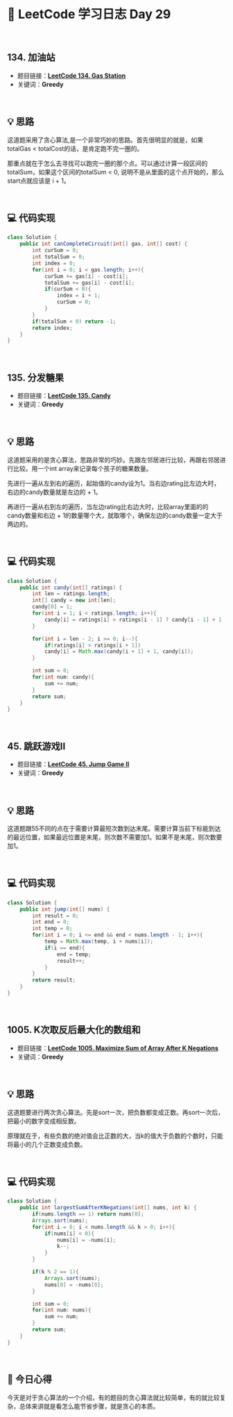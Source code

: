 # 📝 LeetCode 学习日志 Day 29

<br>

## 134. 加油站
- 题目链接：[**LeetCode 134. Gas Station**](https://leetcode.com/problems/gas-station/)
- 关键词：**Greedy**  

<br>

## 💡 思路
这道题采用了贪心算法,是一个非常巧妙的思路。首先很明显的就是，如果totalGas < totalCost的话，是肯定跑不完一圈的。

那重点就在于怎么去寻找可以跑完一圈的那个点。可以通过计算一段区间的totalSum，如果这个区间的totalSum < 0, 说明不是从里面的这个点开始的，那么start点就应该是 i + 1。


<br>

## 💻 代码实现
```java
class Solution {
    public int canCompleteCircuit(int[] gas, int[] cost) {
        int curSum = 0;
        int totalSum = 0;
        int index = 0;
        for(int i = 0; i < gas.length; i++){
            curSum += gas[i] - cost[i];
            totalSum += gas[i] - cost[i];
            if(curSum < 0){
                index = i + 1;
                curSum = 0;
            }
        }
        if(totalSum < 0) return -1;
        return index;
    }
}
```

<br>

## 135. 分发糖果
- 题目链接：[**LeetCode 135. Candy**](https://leetcode.com/problems/candy/)
- 关键词：**Greedy**

<br>

## 💡 思路
这道题采用的是贪心算法，思路非常的巧妙。先跟左邻居进行比较，再跟右邻居进行比较。用一个int array来记录每个孩子的糖果数量。

先进行一遍从左到右的遍历，起始值的candy设为1。当右边rating比左边大时，右边的candy数量就是左边的 + 1。

再进行一遍从右到左的遍历，当左边rating比右边大时，比较array里面的的candy数量和右边 + 1的数量哪个大，就取哪个，确保左边的candy数量一定大于两边的。


<br>

## 💻 代码实现
```java
class Solution {
    public int candy(int[] ratings) {
        int len = ratings.length;
        int[] candy = new int[len];
        candy[0] = 1;
        for(int i = 1; i < ratings.length; i++){
            candy[i] = ratings[i] > ratings[i - 1] ? candy[i - 1] + 1 : 1;
        }

        for(int i = len - 2; i >= 0; i--){
            if(ratings[i] > ratings[i + 1])
            candy[i] = Math.max(candy[i + 1] + 1, candy[i]);
        }

        int sum = 0;
        for(int num: candy){
            sum += num;
        }
        return sum;
    }
}
```

<br>

## 45. 跳跃游戏II
- 题目链接：[**LeetCode 45. Jump Game II**](https://leetcode.com/problems/jump-game-ii/)
- 关键词：**Greedy**

<br>

## 💡 思路
这道题跟55不同的点在于需要计算最短次数到达末尾。需要计算当前下标能到达的最远位置，如果最远位置是末尾，则次数不需要加1。如果不是末尾，则次数要加1。

<br>

## 💻 代码实现
```java
class Solution {
    public int jump(int[] nums) {
        int result = 0;
        int end = 0;
        int temp = 0;
        for(int i = 0; i <= end && end < nums.length - 1; i++){
            temp = Math.max(temp, i + nums[i]);
            if(i == end){
                end = temp;
                result++;
            }
        }
        return result;
    }
}
```

<br>

## 1005. K次取反后最大化的数组和
- 题目链接：[**LeetCode 1005. Maximize Sum of Array After K Negations**](https://leetcode.com/problems/maximize-sum-of-array-after-k-negations/)
- 关键词：**Greedy**

<br>

## 💡 思路
这道题要进行两次贪心算法。先是sort一次，把负数都变成正数。再sort一次后，把最小的数字变成相反数。

原理就在于，有些负数的绝对值会比正数的大，当k的值大于负数的个数时，只能将最小的几个正数变成负数。




<br>

## 💻 代码实现
```java
class Solution {
    public int largestSumAfterKNegations(int[] nums, int k) {
        if(nums.length == 1) return nums[0];
        Arrays.sort(nums);
        for(int i = 0; i < nums.length && k > 0; i++){
            if(nums[i] < 0){
                nums[i] = -nums[i];
                k--;
            }
        }

        if(k % 2 == 1){
            Arrays.sort(nums);
            nums[0] = -nums[0];
        }

        int sum = 0;
        for(int num: nums){
            sum += num;
        }
        return sum;
    }
}
```

<br>

## 📝 今日心得
今天是对于贪心算法的一个介绍，有的题目的贪心算法就比较简单，有的就比较复杂，总体来讲就是看怎么能节省步骤，就是贪心的本质。